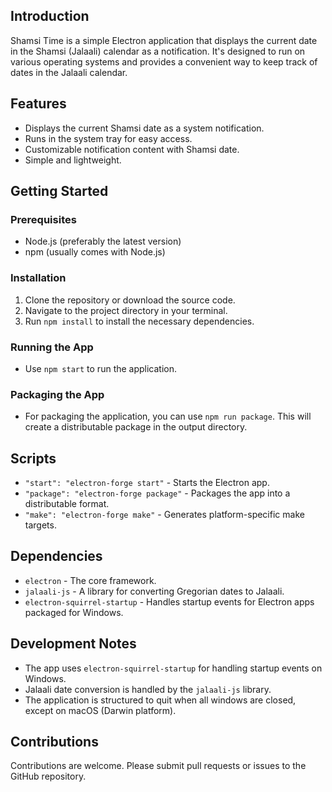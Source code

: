 ## Introduction

Shamsi Time is a simple Electron application that displays the current date in the Shamsi (Jalaali) calendar as a notification. It's designed to run on various operating systems and provides a convenient way to keep track of dates in the Jalaali calendar.

## Features

-   Displays the current Shamsi date as a system notification.
-   Runs in the system tray for easy access.
-   Customizable notification content with Shamsi date.
-   Simple and lightweight.

## Getting Started

### Prerequisites

-   Node.js (preferably the latest version)
-   npm (usually comes with Node.js)

### Installation

1. Clone the repository or download the source code.
2. Navigate to the project directory in your terminal.
3. Run `npm install` to install the necessary dependencies.

### Running the App

-   Use `npm start` to run the application.

### Packaging the App

-   For packaging the application, you can use `npm run package`. This will create a distributable package in the output directory.

## Scripts

-   `"start": "electron-forge start"` - Starts the Electron app.
-   `"package": "electron-forge package"` - Packages the app into a distributable format.
-   `"make": "electron-forge make"` - Generates platform-specific make targets.

## Dependencies

-   `electron` - The core framework.
-   `jalaali-js` - A library for converting Gregorian dates to Jalaali.
-   `electron-squirrel-startup` - Handles startup events for Electron apps packaged for Windows.

## Development Notes

-   The app uses `electron-squirrel-startup` for handling startup events on Windows.
-   Jalaali date conversion is handled by the `jalaali-js` library.
-   The application is structured to quit when all windows are closed, except on macOS (Darwin platform).

## Contributions

Contributions are welcome. Please submit pull requests or issues to the GitHub repository.
